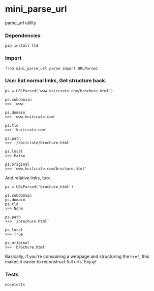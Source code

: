 # mini_parse_url
parse_url utility

### Dependencies

`pip install tld`

### Import

`from mini_parse_url.parse import URLParsed`

### Use: Eat normal links, Get structure back.
```
ps = URLParsed('www.knitcrate.com/brochure.html')

ps.subdomain
>>> 'www'

ps.domain
>>> 'www.knitcrate.com'

ps.tld
>>> 'knitcrate.com'

ps.path
>>> '/knitcrate/brochure.html'

ps.local
>>> False

ps.original
>>> 'www.knitcrate.com/brochure.html'
```
And relative links, too:
```
ps = URLParsed('brochure.html')

ps.subdomain
ps.domain
ps.tld
>>> None

ps.path
>>> '/brochure.html'

ps.local
>>> True

ps.original
>>> 'brochure.html'
```

Basically, if you're consuming a webpage and structuring the `href`, this makes it easier to reconstruct full urls. Enjoy!

### Tests

`nosetests`
